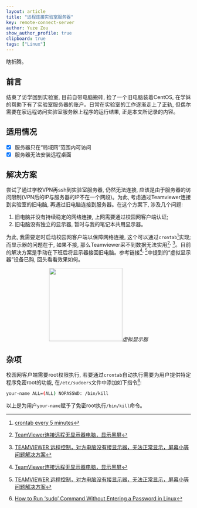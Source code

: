 ```yaml
---
layout: article
title: "远程连接实验室服务器"
key: remote-connect-server
author: Yuze Zou
show_author_profile: true
clipboard: true
tags: ["Linux"]
---
```


瞎折腾。 <!--more-->

<div style="margin: 0 auto;" align="justify" markdown="1">

## 前言

结束了访学回到实验室, 目前自带电脑搬砖, 捡了一个旧电脑装着CentOS, 在学妹的帮助下有了实验室服务器的账户。日常在实验室的工作逐渐走上了正轨, 但偶尔需要在家远程访问实验室服务器上程序的运行结果, 正是本文所记录的内容。

## 适用情况

- [x] 服务器只在“局域网”范围内可访问
- [x] 服务器无法安装远程桌面

## 解决方案

尝试了通过学校VPN再ssh到实验室服务器, 仍然无法连接, 应该是由于服务器的访问限制(VPN后的IP与服务器的IP不在一个网段)。为此, 考虑通过Teamviewer连接到实验室的旧电脑, 再通过旧电脑连接到服务器。在这个方案下, 涉及几个问题: 

1. 旧电脑并没有持续稳定的网络连接, 上网需要通过校园网客户端认证; 
2. 旧电脑没有独立的显示器, 暂时与我的笔记本共用显示器。

为此, 我需要定时启动校园网客户端以保障网络连接, 这个可以通过`crontab`[^3]实现; 而显示器的问题在于, 如果不接, 那么Teamviewer采不到数据无法实用[^1]<sup>, </sup>[^2]。目前的解决方案是手动在下班后将显示器接回旧电脑。参考链接[^1]<sup>, </sup>[^2]中提到的“虚拟显示器”设备已购, 回头看看效果如何。

<div style="margin: 0 auto;" align="center" markdown="1">
<img src="https://user-images.githubusercontent.com/16682999/68841409-8241d100-06ff-11ea-9bf1-91bf031fb85d.png" class="shadow rounded" width="200px"><em>虚拟显示器</em>
</div>

## 杂项

校园网客户端需要root权限执行, 若要通过`crontab`自动执行需要为用户提供特定程序免密root的功能, 在`/etc/sudoers`文件中添加如下指令[^4]:

```bash
your-name ALL=(ALL) NOPASSWD: /bin/kill
```

以上是为用户`your-name`赋予了免密root执行`/bin/kill`命令。

</div>

[^1]: [TeamViewer连接远程无显示器电脑，显示黑屏](https://bbs.et8.net/bbs/showthread.php?t=1356746)
[^2]: [TEAMVIEWER 远程控制，对方电脑没有接显示器，无法正常显示，屏幕小等问题解决方案](https://www.remoteaps.com/blog/602)
[^3]: [crontab every 5 minutes](https://crontab.guru/every-5-minutes)
[^4]: [How to Run ‘sudo’ Command Without Entering a Password in Linux](https://www.tecmint.com/run-sudo-command-without-password-linux/)